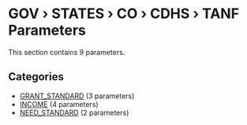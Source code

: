 # GOV › STATES › CO › CDHS › TANF Parameters

This section contains 9 parameters.

## Categories

- [GRANT_STANDARD](grant_standard/index.md) (3 parameters)
- [INCOME](income/index.md) (4 parameters)
- [NEED_STANDARD](need_standard/index.md) (2 parameters)
